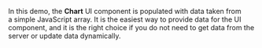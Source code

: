 In&nbsp;this demo, the **Chart** UI component is&nbsp;populated with data taken from a&nbsp;simple JavaScript array. It&nbsp;is&nbsp;the easiest way to&nbsp;provide data for the UI component, and it&nbsp;is&nbsp;the right choice if&nbsp;you do&nbsp;not need to&nbsp;get data from the server or&nbsp;update data dynamically.